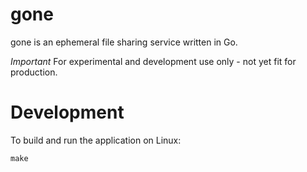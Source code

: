 # gone

gone is an ephemeral file sharing service written in Go.

*Important* For experimental and development use only - not yet fit for production.

# Development

To build and run the application on Linux:

```
make
```
